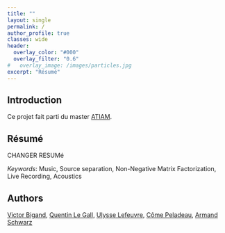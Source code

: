 ```yaml
---
title: ""
layout: single
permalink: /
author_profile: true
classes: wide
header:
  overlay_color: "#000"
  overlay_filter: "0.6"
#   overlay_image: /images/particles.jpg
excerpt: "Résumé"
---
```


## Introduction

Ce projet fait parti du master [ATIAM](https://www.atiam.ircam.fr/en/).

## Résumé

CHANGER RESUMé
    

*Keywords*: Music, Source separation, Non-Negative Matrix Factorization, Live Recording, Acoustics

## Authors

[Victor Bigand](mailto:victor.bigand@atiam.fr), [Quentin Le Gall](mailto:quentin.legall@atiam.fr), [Ulysse Lefeuvre](mailto:ulysse.lefeuvre@atiam.fr), [Côme Peladeau](mailto:come.peladeau@atiam.fr), [Armand Schwarz](mailto:armand.schwarz@atiam.fr)